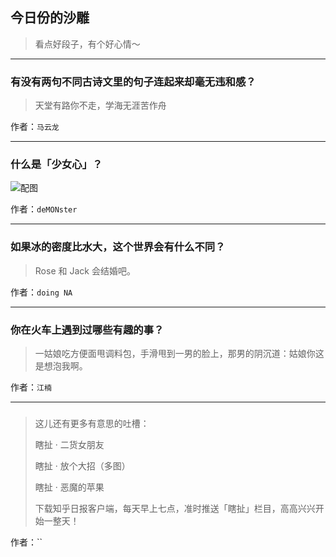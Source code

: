 ## 今日份的沙雕

> 看点好段子，有个好心情～


 
---

### 有没有两句不同古诗文里的句子连起来却毫无违和感？

> 天堂有路你不走，学海无涯苦作舟


作者：`马云龙`

---

### 什么是「少女心」？

> 



![配图](http://pic4.zhimg.com/70/a1b3357651aeb4b0c346b8ed67520583_b.jpg)


作者：`deMONster`

---

### 如果冰的密度比水大，这个世界会有什么不同？

> Rose 和 Jack 会结婚吧。


作者：`doing NA`

---

### 你在火车上遇到过哪些有趣的事？

> 一姑娘吃方便面甩调料包，手滑甩到一男的脸上，那男的阴沉道：姑娘你这是想泡我啊。


作者：`江楠`

---

### 

> 这儿还有更多有意思的吐槽：
> 
> 瞎扯 · 二货女朋友
> 
> 瞎扯 · 放个大招（多图）
> 
> 瞎扯 · 恶魔的苹果
> 
> 下载知乎日报客户端，每天早上七点，准时推送「瞎扯」栏目，高高兴兴开始一整天！


作者：``